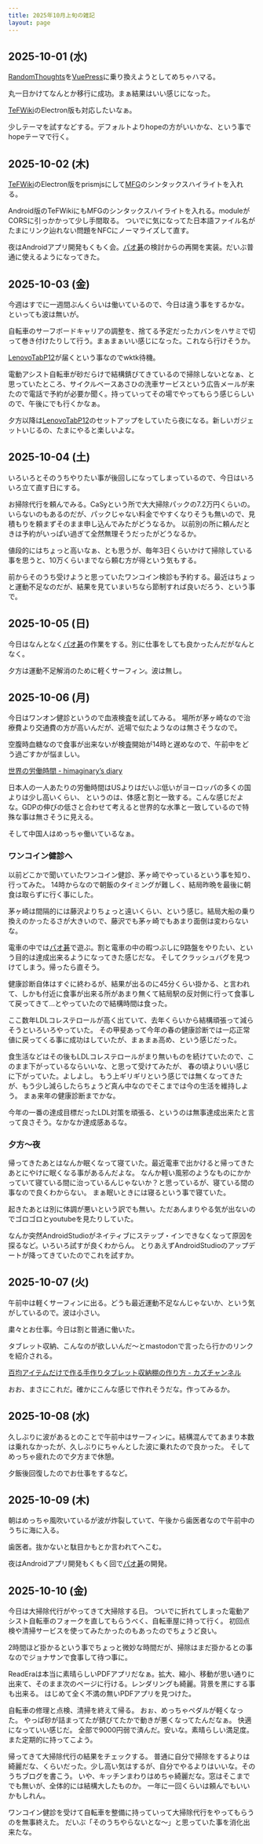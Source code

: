 ```yaml
---
title: 2025年10月上旬の雑記
layout: page
---
```


## 2025-10-01 (水)

[RandomThoughts](https://karino2.github.io/RandomThoughts/RandomThoughts)を[VuePress](https://karino2.github.io/RandomThoughts/VuePress)に乗り換えようとしてめちゃハマる。

丸一日かけてなんとか移行に成功。まぁ結果はいい感じになった。

[TeFWiki](https://karino2.github.io/RandomThoughts/TeFWiki)のElectron版も対応したいなぁ。

少しテーマを試すなどする。デフォルトよりhopeの方がいいかな、という事でhopeテーマで行く。

## 2025-10-02 (木)

[TeFWiki](https://karino2.github.io/RandomThoughts/TeFWiki)のElectron版をprismjsにして[MFG](https://karino2.github.io/RandomThoughts/MFG)のシンタックスハイライトを入れる。

Android版のTeFWikiにもMFGのシンタックスハイライトを入れる。moduleがCORSに引っかかって少し手間取る。
ついでに気になってた日本語ファイル名がたまにリンク辿れない問題をNFCにノーマライズして直す。

夜はAndroidアプリ開発もくもく会。[パオ碁](https://karino2.github.io/RandomThoughts/%E3%83%91%E3%82%AA%E7%A2%81)の検討からの再開を実装。だいぶ普通に使えるようになってきた。

## 2025-10-03 (金)

今週はすでに一週間ぶんくらいは働いているので、今日は違う事をするかな。
といっても波は無いが。

自転車のサーフボードキャリアの調整を、捨てる予定だったカバンをハサミで切って巻き付けたりして行う。まぁまぁいい感じになった。これなら行けそうか。

[LenovoTabP12](https://karino2.github.io/RandomThoughts/LenovoTabP12)が届くという事なのでwktk待機。

電動アシスト自転車が砂だらけで結構錆びてきているので掃除しないとなぁ、と思っていたところ、サイクルベースあさひの洗車サービスという広告メールが来たので電話で予約が必要か聞く。持っていってその場でやってもらう感じらしいので、午後にでも行くかなぁ。

夕方以降は[LenovoTabP12](https://karino2.github.io/RandomThoughts/LenovoTabP12)のセットアップをしていたら夜になる。新しいガジェットいじるの、たまにやると楽しいよな。

## 2025-10-04 (土)

いろいろとそのうちやりたい事が後回しになってしまっているので、今日はいろいろ立て直す日にする。

お掃除代行を頼んでみる。CaSyという所で大大掃除パックの7.2万円くらいの。いらないのもあるのだが、パックじゃない料金でやすくなりそうも無いので、見積もりを頼まずそのまま申し込んでみたがどうなるか。
以前別の所に頼んだときは予約がいっぱい過ぎて全然無理そうだったがどうなるか。

値段的にはちょっと高いなぁ、とも思うが、毎年3日くらいかけて掃除している事を思うと、10万くらいまでなら頼む方が得という気もする。

前からそのうち受けようと思っていたワンコイン検診も予約する。最近はちょっと運動不足なのだが、結果を見ていまいちなら節制すれば良いだろう、という事で。

## 2025-10-05 (日)

今日はなんとなく[パオ碁](https://karino2.github.io/RandomThoughts/%E3%83%91%E3%82%AA%E7%A2%81)の作業をする。別に仕事をしても良かったんだがなんとなく。

夕方は運動不足解消のために軽くサーフィン。波は無し。

## 2025-10-06 (月)

今日はワンオン健診というので血液検査を試してみる。
場所が茅ヶ崎なので治療費より交通費の方が高いんだが、近場で似たようなのは無さそうなので。

空腹時血糖なので食事が出来ないが検査開始が14時と遅めなので、午前中をどう過ごすかが悩ましい。

[世界の労働時間 - himaginary’s diary](https://himaginary.hatenablog.com/entry/20250911/Global_Working_Hours)

日本人の一人あたりの労働時間はUSよりはだいぶ低いがヨーロッパの多くの国よりは少し高いくらい、
というのは、体感と割と一致する。こんな感じだよな。GDPの伸びの低さと合わせて考えると世界的な水準と一致しているので特殊な事は無さそうに見える。

そして中国人はめっちゃ働いているなぁ。

### ワンコイン健診へ

以前どこかで聞いていたワンコイン健診、茅ヶ崎でやっているという事を知り、行ってみた。
14時からなので朝飯のタイミングが難しく、結局昨晩を最後に朝食は取らずに行く事にした。

茅ヶ崎は間隔的には藤沢よりちょっと遠いくらい、という感じ。結局大船の乗り換えのかったるさが大きいので、藤沢でも茅ヶ崎でもあまり面倒は変わらないな。

電車の中では[パオ碁](https://karino2.github.io/RandomThoughts/%E3%83%91%E3%82%AA%E7%A2%81)で遊ぶ。割と電車の中の暇つぶしに9路盤をやりたい、という目的は達成出来るようになってきた感じだな。
そしてクラッシュバグを見つけてしまう。帰ったら直そう。

健康診断自体はすぐに終わるが、結果が出るのに45分くらい掛かる、と言われて、しかも付近に食事が出来る所があまり無くて結局駅の反対側に行って食事して戻ってきて…とやっていたので結構時間は食った。

ここ数年LDLコレステロールが高く出ていて、去年くらいから結構頑張って減らそうといろいろやっていた。
その甲斐あって今年の春の健康診断では一応正常値に戻ってくる事に成功はしていたが、まぁまぁ高め、という感じだった。

食生活などはその後もLDLコレステロールがまり無いものを続けていたので、このまま下がっているならいいな、と思って受けてみたが、
春の頃よりいい感じに下がっていた。よしよし。
もう上ギリギリという感じでは無くなってきたが、もう少し減らしたらちょうど真ん中なのでそこまでは今の生活を維持しよう。
まぁ来年の健康診断までかな。

今年の一番の達成目標だったLDL対策を頑張る、というのは無事達成出来たと言って良さそう。なかなか達成感あるな。

### 夕方〜夜

帰ってきたあとはなんか眠くなって寝ていた。最近電車で出かけると帰ってきたあとにやけに眠くなる事があるんだよな。
なんか軽い風邪のようなものにかかっていて寝ている間に治っているんじゃないか？と思っているが、寝ている間の事なので良くわからない。
まぁ眠いときには寝るという事で寝ていた。

起きたあとは別に体調が悪いという訳でも無い。ただあんまりやる気が出ないのでゴロゴロとyoutubeを見たりしていた。

なんか突然AndroidStudioがネイティブにステップ・インできなくなって原因を探るなど。いろいろ試すが良くわからん。
とりあえずAndroidStudioのアップデートが降ってきていたのでこれを試すか。

## 2025-10-07 (火)

午前中は軽くサーフィンに出る。どうも最近運動不足なんじゃないか、という気がしているので。波は小さい。

粛々とお仕事。今日は割と普通に働いた。

タブレット収納、こんなのが欲しいんだ〜とmastodonで言ったら行かのリンクを紹介される。

[百均アイテムだけで作る手作りタブレット収納棚の作り方 - カズチャンネル](http://kazuch.com/3238.html)

おお、まさにこれだ。確かにこんな感じで作れそうだな。作ってみるか。

## 2025-10-08 (水)

久しぶりに波があるとのことで午前中はサーフィンに。結構混んでてあまり本数は乗れなかったが、久しぶりにちゃんとした波に乗れたので良かった。
そしてめっちゃ疲れたので夕方まで休憩。

夕飯後回復したのでお仕事をするなど。

## 2025-10-09 (木)

朝はめっちゃ風吹いているが波が炸裂していて、午後から歯医者なので午前中のうちに海に入る。

歯医者。抜かないと駄目かもとか言われてへこむ。

夜はAndroidアプリ開発もくもく回で[パオ碁](https://karino2.github.io/RandomThoughts/%E3%83%91%E3%82%AA%E7%A2%81)の開発。

## 2025-10-10 (金)

今日は大掃除代行がやってきて大掃除する日。
ついでに折れてしまった電動アシスト自転車のフォークを直してもらうべく、自転車屋に持って行く。
初回点検や清掃サービスを使ってみたかったのもあったのでちょうど良い。

2時間ほど掛かるという事でちょっと微妙な時間だが、掃除はまだ掛かるとの事なのでジョナサンで食事して待つ事に。

ReadEraは本当に素晴らしいPDFアプリだなぁ。拡大、縮小、移動が思い通りに出来て、そのまま次のページに行ける。レンダリングも綺麗。背景を黒にする事も出来る。
はじめて全く不満の無いPDFアプリを見つけた。

自転車の修理と点検、清掃を終えて帰る。
おぉ、めっちゃペダルが軽くなった。
やっぱ砂が詰まってたが錆びてたかで動きが悪くなってたんだなぁ。
快適になっていい感じだ。
全部で9000円弱で済んだ。安いな。素晴らしい満足度。
また定期的に持ってこよう。

帰ってきて大掃除代行の結果をチェックする。
普通に自分で掃除をするよりは綺麗だな、くらいだった。少し高い気はするが、自分でやるよりはいいな。そのうちブログを書こう。
いや、キッチンまわりはめちゃ綺麗だな。窓はそこまででも無いが、全体的には結構大したものか。
一年に一回くらいは頼んでもいいかもしれん。

ワンコイン健診を受けて自転車を整備に持っていって大掃除代行をやってもらうのを無事終えた。
だいぶ「そのうちやらないとな〜」と思っていた事を消化出来たな。